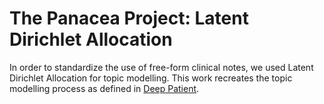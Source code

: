 # The Panacea Project: Latent Dirichlet Allocation

In order to standardize the use of free-form clinical notes, we used Latent Dirichlet Allocation for topic modelling.
This work recreates the topic modelling process as defined in [Deep Patient](https://doi:10.1038/srep26094).
